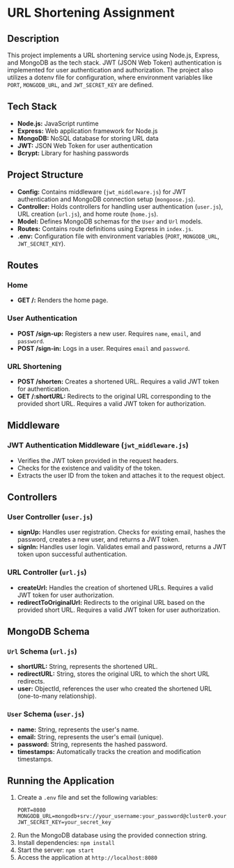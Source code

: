# URL Shortening Assignment

## Description

This project implements a URL shortening service using Node.js, Express, and MongoDB as the tech stack. JWT (JSON Web Token) authentication is implemented for user authentication and authorization. The project also utilizes a dotenv file for configuration, where environment variables like `PORT`, `MONGODB_URL`, and `JWT_SECRET_KEY` are defined.

## Tech Stack

- **Node.js:** JavaScript runtime
- **Express:** Web application framework for Node.js
- **MongoDB:** NoSQL database for storing URL data
- **JWT:** JSON Web Token for user authentication
- **Bcrypt:** Library for hashing passwords

## Project Structure

- **Config:** Contains middleware (`jwt_middleware.js`) for JWT authentication and MongoDB connection setup (`mongoose.js`).
- **Controller:** Holds controllers for handling user authentication (`user.js`), URL creation (`url.js`), and home route (`home.js`).
- **Model:** Defines MongoDB schemas for the `User` and `Url` models.
- **Routes:** Contains route definitions using Express in `index.js`.
- **.env:** Configuration file with environment variables (`PORT`, `MONGODB_URL`, `JWT_SECRET_KEY`).

## Routes

### Home

- **GET /:** Renders the home page.

### User Authentication

- **POST /sign-up:** Registers a new user. Requires `name`, `email`, and `password`.
- **POST /sign-in:** Logs in a user. Requires `email` and `password`.

### URL Shortening

- **POST /shorten:** Creates a shortened URL. Requires a valid JWT token for authentication.
- **GET /:shortURL:** Redirects to the original URL corresponding to the provided short URL. Requires a valid JWT token for authorization.

## Middleware

### JWT Authentication Middleware (`jwt_middleware.js`)

- Verifies the JWT token provided in the request headers.
- Checks for the existence and validity of the token.
- Extracts the user ID from the token and attaches it to the request object.

## Controllers

### User Controller (`user.js`)

- **signUp:** Handles user registration. Checks for existing email, hashes the password, creates a new user, and returns a JWT token.
- **signIn:** Handles user login. Validates email and password, returns a JWT token upon successful authentication.

### URL Controller (`url.js`)

- **createUrl:** Handles the creation of shortened URLs. Requires a valid JWT token for user authorization.
- **redirectToOriginalUrl:** Redirects to the original URL based on the provided short URL. Requires a valid JWT token for user authorization.

## MongoDB Schema

### `Url` Schema (`url.js`)

- **shortURL:** String, represents the shortened URL.
- **redirectURL:** String, stores the original URL to which the short URL redirects.
- **user:** ObjectId, references the user who created the shortened URL (one-to-many relationship).

### `User` Schema (`user.js`)

- **name:** String, represents the user's name.
- **email:** String, represents the user's email (unique).
- **password:** String, represents the hashed password.
- **timestamps:** Automatically tracks the creation and modification timestamps.

## Running the Application

1. Create a `.env` file and set the following variables:
   ```
   PORT=8080
   MONGODB_URL=mongodb+srv://your_username:your_password@cluster0.your_mongodb.net/your_database_name
   JWT_SECRET_KEY=your_secret_key
   ```
2. Run the MongoDB database using the provided connection string.
3. Install dependencies: `npm install`
4. Start the server: `npm start`
5. Access the application at `http://localhost:8080`

